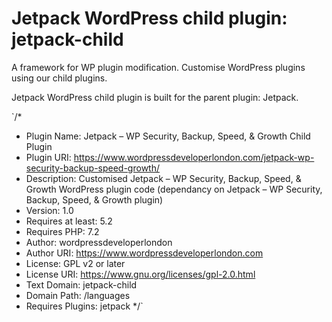 # Jetpack WordPress child plugin: jetpack-child

A framework for WP plugin modification. Customise WordPress plugins using our child plugins.

Jetpack WordPress child plugin is built for the parent plugin: Jetpack.

`/*
 * Plugin Name:       Jetpack &#8211; WP Security, Backup, Speed, &amp; Growth Child Plugin
 * Plugin URI:        https://www.wordpressdeveloperlondon.com/jetpack-wp-security-backup-speed-growth/
 * Description:       Customised  Jetpack &#8211; WP Security, Backup, Speed, &amp; Growth WordPress plugin code (dependancy on Jetpack &#8211; WP Security, Backup, Speed, &amp; Growth plugin)
 * Version:           1.0
 * Requires at least: 5.2
 * Requires PHP:      7.2
 * Author:            wordpressdeveloperlondon
 * Author URI:        https://www.wordpressdeveloperlondon.com
 * License:           GPL v2 or later
 * License URI:       https://www.gnu.org/licenses/gpl-2.0.html
 * Text Domain:       jetpack-child
 * Domain Path:       /languages
 * Requires Plugins:  jetpack
 */`
